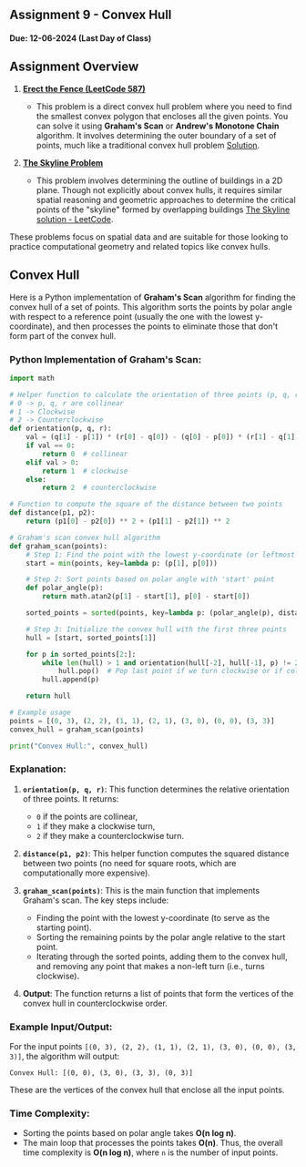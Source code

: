 ## Assignment 9 - Convex Hull

#### Due: 12-06-2024 (Last Day of Class)

## Assignment Overview

1. **[Erect the Fence (LeetCode 587)](https://leetcode.com/problems/erect-the-fence/)**

   - This problem is a direct convex hull problem where you need to find the smallest convex polygon that encloses all the given points. You can solve it using **Graham's Scan** or **Andrew's Monotone Chain** algorithm. It involves determining the outer boundary of a set of points, much like a traditional convex hull problem [Solution](https://ttzztt.gitbooks.io/lc/jingchiai/erect-the-fence.html).

2. **[The Skyline Problem](https://leetcode.com/problems/the-skyline-problem/)**
   - This problem involves determining the outline of buildings in a 2D plane. Though not explicitly about convex hulls, it requires similar spatial reasoning and geometric approaches to determine the critical points of the "skyline" formed by overlapping buildings [The Skyline solution - LeetCode](https://leetcode.com/problems/the-skyline-problem/solutions/61256/convex-hull/).

These problems focus on spatial data and are suitable for those looking to practice computational geometry and related topics like convex hulls.

## Convex Hull

Here is a Python implementation of **Graham's Scan** algorithm for finding the convex hull of a set of points. This algorithm sorts the points by polar angle with respect to a reference point (usually the one with the lowest y-coordinate), and then processes the points to eliminate those that don't form part of the convex hull.

### Python Implementation of Graham's Scan:

```python
import math

# Helper function to calculate the orientation of three points (p, q, r)
# 0 -> p, q, r are collinear
# 1 -> Clockwise
# 2 -> Counterclockwise
def orientation(p, q, r):
    val = (q[1] - p[1]) * (r[0] - q[0]) - (q[0] - p[0]) * (r[1] - q[1])
    if val == 0:
        return 0  # collinear
    elif val > 0:
        return 1  # clockwise
    else:
        return 2  # counterclockwise

# Function to compute the square of the distance between two points
def distance(p1, p2):
    return (p1[0] - p2[0]) ** 2 + (p1[1] - p2[1]) ** 2

# Graham's scan convex hull algorithm
def graham_scan(points):
    # Step 1: Find the point with the lowest y-coordinate (or leftmost in case of tie)
    start = min(points, key=lambda p: (p[1], p[0]))

    # Step 2: Sort points based on polar angle with 'start' point
    def polar_angle(p):
        return math.atan2(p[1] - start[1], p[0] - start[0])

    sorted_points = sorted(points, key=lambda p: (polar_angle(p), distance(start, p)))

    # Step 3: Initialize the convex hull with the first three points
    hull = [start, sorted_points[1]]

    for p in sorted_points[2:]:
        while len(hull) > 1 and orientation(hull[-2], hull[-1], p) != 2:
            hull.pop()  # Pop last point if we turn clockwise or if collinear
        hull.append(p)

    return hull

# Example usage
points = [(0, 3), (2, 2), (1, 1), (2, 1), (3, 0), (0, 0), (3, 3)]
convex_hull = graham_scan(points)

print("Convex Hull:", convex_hull)
```

### Explanation:

1. **`orientation(p, q, r)`**: This function determines the relative orientation of three points. It returns:

   - `0` if the points are collinear,
   - `1` if they make a clockwise turn,
   - `2` if they make a counterclockwise turn.

2. **`distance(p1, p2)`**: This helper function computes the squared distance between two points (no need for square roots, which are computationally more expensive).

3. **`graham_scan(points)`**: This is the main function that implements Graham's scan. The key steps include:

   - Finding the point with the lowest y-coordinate (to serve as the starting point).
   - Sorting the remaining points by the polar angle relative to the start point.
   - Iterating through the sorted points, adding them to the convex hull, and removing any point that makes a non-left turn (i.e., turns clockwise).

4. **Output**: The function returns a list of points that form the vertices of the convex hull in counterclockwise order.

### Example Input/Output:

For the input points `[(0, 3), (2, 2), (1, 1), (2, 1), (3, 0), (0, 0), (3, 3)]`, the algorithm will output:

```
Convex Hull: [(0, 0), (3, 0), (3, 3), (0, 3)]
```

These are the vertices of the convex hull that enclose all the input points.

### Time Complexity:

- Sorting the points based on polar angle takes **O(n log n)**.
- The main loop that processes the points takes **O(n)**.
  Thus, the overall time complexity is **O(n log n)**, where `n` is the number of input points.
